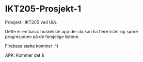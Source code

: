 # IKT205-Prosjekt-1

Prosjekt i IKT205 ved UiA.

Dette er en basic huskeliste app der du kan ha flere lister og spore progresjonen på de forsjelige listene.

Firebase støtte kommer :^)

APK:
Kommer det å